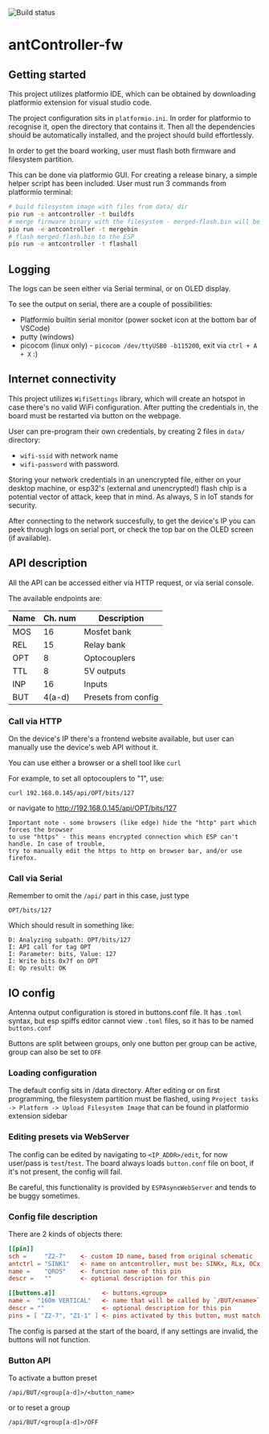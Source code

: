 ![Build status](https://github.com/cr1tbit/antcontroller-fw/actions/workflows/create-binary.yml/badge.svg)

# antController-fw

## Getting started

This project utilizes platformio IDE, which can be obtained by downloading platformio extension for visual studio code.

The project configuration sits in `platformio.ini`. In order for platformio to recognise it, open the directory that contains it. Then all the dependencies should be automatically installed, and the project should build effortlessly.

In order to get the board working, user must flash both firmware and filesystem partition.

This can be done via platformio GUI. For creating a release binary, a simple helper script has been included. User must run 3 commands from platformio terminal:

``` bash
# build filesystem image with files from data/ dir
pio run -e antcontroller -t buildfs
# merge firmware binary with the filesystem - merged-flash.bin will be created
pio run -e antcontroller -t mergebin
# flash merged-flash.bin to the ESP
pio run -e antcontroller -t flashall
```

## Logging

The logs can be seen either via Serial terminal, or on OLED display.

To see the output on serial, there are a couple of possibilities:

* Platformio builtin serial monitor (power socket icon at the bottom bar of VSCode)
* putty (windows)
* picocom (linux only) - `picocom /dev/ttyUSB0 -b115200`, exit via `ctrl + A + X` :)

## Internet connectivity

This project utilizes `WifiSettings` library, which will create an hotspot in case there's no valid WiFi configuration. After putting the credentials in, the board must be restarted via button on the webpage.

User can pre-program their own credentials, by creating 2 files in `data/` directory: 
 * `wifi-ssid` with network name
 * `wifi-password` with password.

Storing your network credentials in an unencrypted file, either on your desktop machine, or esp32's (external and unencrypted!) flash chip is a potential vector of attack, keep that in mind. As always, S in IoT stands for security.

After connecting to the network succesfully, to get the device's IP you can peek through logs on serial port, or check the top bar on the OLED screen (if available).

## API description

All the API can be accessed either via HTTP request, or via serial console.

The available endpoints are:

| Name| Ch. num | Description         |
| --- | ---     | ----------          |
| MOS | 16      | Mosfet bank         |
| REL | 15      | Relay bank          |
| OPT | 8       | Optocouplers        |
| TTL | 8       | 5V outputs          |
| INP | 16      | Inputs              |
| BUT | 4(a-d)  | Presets from config |

### Call via HTTP

On the device's IP there's a frontend website available, but user
can manually use the device's web API without it.

You can use either a browser or a shell tool like `curl`

For example, to set all optocouplers to "1", use:

`curl 192.168.0.145/api/OPT/bits/127`

or navigate to http://192.168.0.145/api/OPT/bits/127

    Important note - some browsers (like edge) hide the "http" part which forces the browser
    to use "https" - this means encrypted connection which ESP can't handle. In case of trouble,
    try to manually edit the https to http on browser bar, and/or use firefox.

### Call via Serial

Remember to omit the `/api/` part in this case, just type

`OPT/bits/127`

Which should result in something like:

```
D: Analyzing subpath: OPT/bits/127
I: API call for tag OPT
I: Parameter: bits, Value: 127
I: Write bits 0x7f on OPT
E: Op result: OK
```

## IO config

Antenna output configuration is stored in buttons.conf file. It has `.toml` syntax, but esp spiffs editor cannot view `.toml` files, so it has to be named `buttons.conf`

Buttons are split between groups, only one button per group can be active, group can also be set to `OFF`

### Loading configuration

The default config sits in /data directory. After editing or on first programming, the filesystem partition must be flashed, using `Project tasks -> Platform -> Upload Filesystem Image` that can be found in platformio extension sidebar

### Editing presets via WebServer

The config can be edited by navigating to `<IP_ADDR>/edit`, for now user/pass is `test`/`test`. The board always loads `button.conf` file on boot, if it's not present, the config will fail.

Be careful, this functionality is provided by `ESPAsyncWebServer` and tends to be buggy sometimes.

### Config file description

There are 2 kinds of objects there:

``` toml
[[pin]]
sch =     "Z2-7"    <- custom ID name, based from original schematic
antctrl = "SINK1"   <- name on antcontroller, must be: SINKx, RLx, OCx, TTLx or INPx
name =    "QROS"    <- function name of this pin
descr =   ""        <- optional description for this pin
```

``` toml
[[buttons.a]]             <- buttons.<group> 
name =  "160m VERTICAL"   <- name that will be called by `/BUT/<name>`
descr = ""                <- optional description for this pin
pins = [ "Z2-7", "Z1-1" ] <- pins activated by this button, must match <sch> or <name> of a pin.
```

The config is parsed at the start of the board, if any settings are invalid, the buttons will not function.

### Button API

To activate a button preset

`/api/BUT/<group[a-d]>/<button_name>`

or to reset a group

`/api/BUT/<group[a-d]>/OFF`
